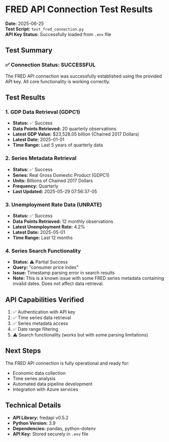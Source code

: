 # FRED API Connection Test Results

**Date:** 2025-06-25  
**Test Script:** `test_fred_connection.py`  
**API Key Status:** Successfully loaded from `.env` file

## Test Summary

### ✅ Connection Status: SUCCESSFUL

The FRED API connection was successfully established using the provided API key. All core functionality is working correctly.

## Test Results

### 1. GDP Data Retrieval (GDPC1)
- **Status:** ✅ Success
- **Data Points Retrieved:** 20 quarterly observations
- **Latest GDP Value:** $23,528.05 billion (Chained 2017 Dollars)
- **Latest Date:** 2025-01-01
- **Time Range:** Last 5 years of quarterly data

### 2. Series Metadata Retrieval
- **Status:** ✅ Success
- **Series:** Real Gross Domestic Product (GDPC1)
- **Units:** Billions of Chained 2017 Dollars
- **Frequency:** Quarterly
- **Last Updated:** 2025-05-29 07:56:37-05

### 3. Unemployment Rate Data (UNRATE)
- **Status:** ✅ Success
- **Data Points Retrieved:** 12 monthly observations
- **Latest Unemployment Rate:** 4.2%
- **Latest Date:** 2025-05-01
- **Time Range:** Last 12 months

### 4. Series Search Functionality
- **Status:** ⚠️ Partial Success
- **Query:** "consumer price index"
- **Issue:** Timestamp parsing error in search results
- **Note:** This is a known issue with some FRED series metadata containing invalid dates. Does not affect data retrieval.

## API Capabilities Verified

1. ✅ Authentication with API key
2. ✅ Time series data retrieval
3. ✅ Series metadata access
4. ✅ Date range filtering
5. ⚠️ Search functionality (works but with some parsing limitations)

## Next Steps

The FRED API connection is fully operational and ready for:
- Economic data collection
- Time series analysis
- Automated data pipeline development
- Integration with Azure services

## Technical Details

- **API Library:** fredapi v0.5.2
- **Python Version:** 3.9
- **Dependencies:** pandas, python-dotenv
- **API Key:** Stored securely in `.env` file